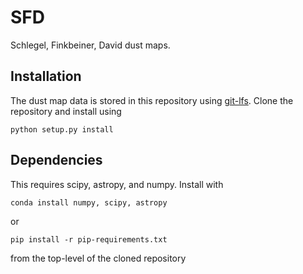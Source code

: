 # SFD

Schlegel, Finkbeiner, David dust maps.

## Installation

The dust map data is stored in this repository using [git-lfs](https://git-lfs.github.com). Clone the repository and install using

    python setup.py install

## Dependencies

This requires scipy, astropy, and numpy. Install with

    conda install numpy, scipy, astropy

or

    pip install -r pip-requirements.txt

from the top-level of the cloned repository
